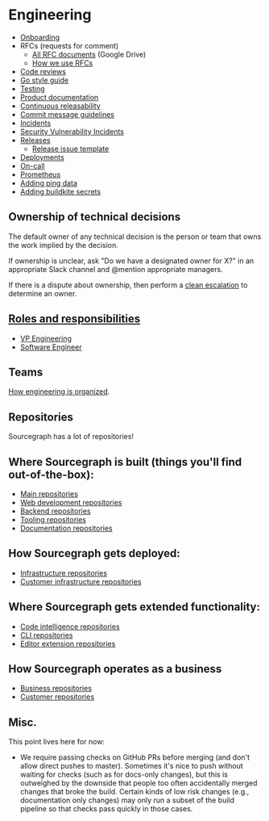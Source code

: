 # Engineering

- [Onboarding](onboarding.md)
- RFCs (requests for comment)
  - [All RFC documents](https://drive.google.com/drive/folders/1bip_pMeWePyNNdCEETRzoyMdLtntcNKR) (Google Drive)
  - [How we use RFCs](../communication/rfcs/index.md)
- [Code reviews](code_reviews.md)
- [Go style guide](go_style_guide.md)
- [Testing](testing.md)
- [Product documentation](product_documentation.md)
- [Continuous releasability](continuous_releasability.md)
- [Commit message guidelines](commit_messages.md)
- [Incidents](incidents.md)
- [Security Vulnerability Incidents](security_vulnerability_incidents.md)
- [Releases](releases/index.md)
  - [Release issue template](releases/release_issue_template.md)
- [Deployments](deployments.md)
- [On-call](on_call/index.md)
- [Prometheus](prometheus.md)
- [Adding ping data](adding_ping_data.md)
- [Adding buildkite secrets](adding_buildkite_secrets.md)

## Ownership of technical decisions

The default owner of any technical decision is the person or team that owns the work implied by the decision. 

If ownership is unclear, ask "Do we have a designated owner for X?" in an appropriate Slack channel and @mention appropriate managers.

If there is a dispute about ownership, then perform a [clean escalation](../communication/clean_escalation.md) to determine an owner.

## [Roles and responsibilities](roles.md)

- [VP Engineering](roles.md#vp-engineering)
- [Software Engineer](roles.md#software-engineer)

## Teams

[How engineering is organized](organization.md).

## Repositories

Sourcegraph has a lot of repositories!

## Where Sourcegraph is built (things you'll find out-of-the-box):

- [Main repositories](https://github.com/sourcegraph?utf8=%E2%9C%93&q=repo-type-main&type=&language=)
- [Web development repositories](https://github.com/sourcegraph?utf8=%E2%9C%93&q=repo-type-web&type=&language=)
- [Backend repositories](https://github.com/sourcegraph?utf8=%E2%9C%93&q=repo-type-backend&type=&language=)
- [Tooling repositories](https://github.com/sourcegraph?utf8=%E2%9C%93&q=repo-type-tooling&type=&language=)
- [Documentation repositories](https://github.com/sourcegraph?utf8=%E2%9C%93&q=repo-type-docs&type=&language=)

## How Sourcegraph gets deployed:

- [Infrastructure repositories](https://github.com/sourcegraph?utf8=%E2%9C%93&q=repo-type-infrastructure&type=&language=)
- [Customer infrastructure repositories](https://github.com/sourcegraph?utf8=%E2%9C%93&q=repo-type-infrastructure+repo-type-customer&type=&language=)

## Where Sourcegraph gets extended functionality:

- [Code intelligence repositories](https://github.com/sourcegraph?utf8=%E2%9C%93&q=repo-type-codeintel&type=&language=)
- [CLI repositories](https://github.com/sourcegraph?utf8=%E2%9C%93&q=repo-type-cli&type=&language=)
- [Editor extension repositories](https://github.com/sourcegraph?utf8=%E2%9C%93&q=repo-type-editor&type=&language=)

## How Sourcegraph operates as a business

- [Business repositories](https://github.com/sourcegraph?utf8=%E2%9C%93&q=repo-type-business&type=&language=)
- [Customer repositories](https://github.com/sourcegraph?utf8=%E2%9C%93&q=repo-type-customer&type=&language=)

## Misc.

This point lives here for now:

- We require passing checks on GitHub PRs before merging (and don't allow direct pushes to master). Sometimes it's nice to push without waiting for checks (such as for docs-only changes), but this is outweighed by the downside that people too often accidentally merged changes that broke the build. Certain kinds of low risk changes (e.g., documentation only changes) may only run a subset of the build pipeline so that checks pass quickly in those cases.
